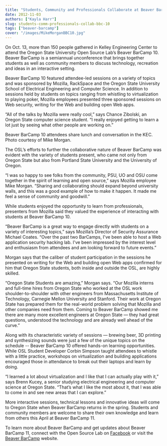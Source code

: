 ```yaml
---
title: "Students, Community and Professionals Collaborate at Beaver BarCamp 10"
date: 2012-11-03
authors: ["Kayla Harr"]
slug: students-comm-professionals-collab-bbc-10
tags: ["beaver-barcamp"]
cover: "/images/MikeMorganBBC10.jpg"
---
```


On Oct. 13, more than 150 people gathered in Kelley Engineering Center to attend the Oregon State University Open Source
Lab’s Beaver BarCamp 10. Beaver BarCamp is a semiannual unconference that brings together students as well as community
members to discuss technology, recreation and ideas in an interactive setting.

Beaver BarCamp 10 featured attendee-led sessions on a variety of topics and was sponsored by Mozilla, RackSpace and the
Oregon State University School of Electrical Engineering and Computer Science. In addition to sessions held by students
on topics ranging from whistling to virtualization to playing poker, Mozilla employees presented three sponsored
sessions on Web security, writing for the Web and building open Web apps.

“All of the talks by Mozilla were really cool,” says Chance Zibolski, an Oregon State computer science student. “I
really enjoyed getting to learn a lot just by seeing what other people are working on.”

Beaver BarCamp 10 attendees share lunch and conversation in the KEC. Photo courtesy of Mike Morgan.

The OSL’s efforts to further the collaborative nature of Beaver BarCamp was evident with the variety of students
present, who came not only from Oregon State but also from Portland State University and the University of Oregon.

“I was so happy to see folks from the community, PSU, UO and OSU come together in the spirit of learning and open
source,” says Mozilla employee Mike Morgan. “Sharing and collaborating should expand beyond university walls, and this
was a good example of how to make it happen. It made me feel a sense of community and goodwill.”

While students enjoyed the opportunity to learn from professionals, presenters from Mozilla said they valued the
experience of interacting with students at Beaver BarCamp 10.

“Beaver BarCamp is a great way to engage directly with students on a variety of interesting topics,” says Mozilla’s
Director of Security Assurance Michael Coates. “Over the past two BarCamps, I've been able to host a Web application
security hacking lab. I've been impressed by the interest level and enthusiasm from attendees and am looking forward to
future events.”

Morgan says that the caliber of student participation in the sessions he presented on writing for the Web and building
open Web apps confirmed for him that Oregon State students, both inside and outside the OSL, are highly skilled.

“Oregon State Students are amazing,” Morgan says. “Our Mozilla interns and full-time hires from Oregon State who worked
at the OSL work shoulder-to-shoulder with other engineers from Massachusetts Institute of Technology, Carnegie Mellon
University and Stanford. Their work at Oregon State has prepared them for the real-world problem solving that Mozilla
and other companies need from them. Coming to Beaver BarCamp showed me there are many more excellent engineers at Oregon
State — they had great questions, understood the technology and are already well ahead of the curve.”

Along with its characteristic variety of sessions — brewing beer, 3D printing and synthesizing sounds were just a few of
the unique topics on the schedule -- Beaver BarCamp 10 offered hands-on learning opportunities. While OSL Student
Developer Corbin Simpson taught attendees to whistle with a little practice, workshops on virtualization and building
applications encouraged those in attendance to break out their laptops and learn by doing.

“I learned a lot about virtualization and I like that I can actually play with it,” says Brenn Kucey, a senior studying
electrical engineering and computer science at Oregon State. “That’s what I like the most about it, that I was able to
come in and see new areas that I can explore.”

More interactive sessions, technical lessons and innovative ideas will come to Oregon State when Beaver BarCamp returns
in the spring. Students and community members are welcome to share their own knowledge and learn from others this April
at Beaver BarCamp 11.

To learn more about Beaver BarCamp and get updates about Beaver BarCamp 11, connect with the Open Source Lab on
[Facebook](http://www.facebook.com/OSUOSL) or visit the [Beaver BarCamp](http://beaverbarcamp.org/) website.
